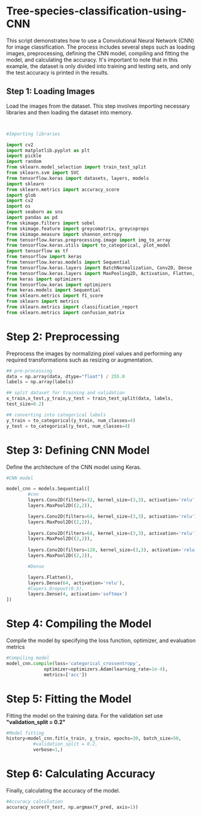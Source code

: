 # Tree-species-classification-using-CNN


This script demonstrates how to use a Convolutional Neural Network (CNN) for image classification. The process includes several steps such as loading images, preprocessing, defining the CNN model, compiling and fitting the model, and calculating the accuracy. It's important to note that in this example, the dataset is only divided into training and testing sets, and only the test accuracy is printed in the results.

## Step 1: Loading Images

Load the images from the dataset. This step involves importing necessary libraries and then loading the dataset into memory.

```python


#Importing libraries

import cv2
import matplotlib.pyplot as plt
import pickle
import random
from sklearn.model_selection import train_test_split
from sklearn.svm import SVC
from tensorflow.keras import datasets, layers, models
import sklearn
from sklearn.metrics import accuracy_score
import glob
import cv2
import os
import seaborn as sns
import pandas as pd
from skimage.filters import sobel
from skimage.feature import greycomatrix, greycoprops
from skimage.measure import shannon_entropy
from tensorflow.keras.preprocessing.image import img_to_array
from tensorflow.keras.utils import to_categorical, plot_model
import tensorflow as tf
from tensorflow import keras
from tensorflow.keras.models import Sequential
from tensorflow.keras.layers import BatchNormalization, Conv2D, Dense
from tensorflow.keras.layers import MaxPooling2D, Activation, Flatten, Dropout
from keras import optimizers
from tensorflow.keras import optimizers
from keras.models import Sequential
from sklearn.metrics import f1_score
from sklearn import metrics
from sklearn.metrics import classification_report
from sklearn.metrics import confusion_matrix

```
# Step 2: Preprocessing
Preprocess the images by normalizing pixel values and performing any required transformations such as resizing or augmentation.

```python
## pre-processing
data = np.array(data, dtype="float") / 255.0
labels = np.array(labels)

## split dataset for training and validation
x_train,x_test,y_train,y_test = train_test_split(data, labels,
test_size=0.2)

## converting into categorical labels
y_train = to_categorical(y_train, num_classes=4)
y_test = to_categorical(y_test, num_classes=4)

```

# Step 3: Defining CNN Model
Define the architecture of the CNN model using Keras.

```python
#CNN model

model_cnn = models.Sequential([
        #cnn
        layers.Conv2D(filters=32, kernel_size=(3,3), activation='relu', input_shape=(250,250,3)),
        layers.MaxPool2D((2,2)),

        layers.Conv2D(filters=64, kernel_size=(3,3), activation='relu'),
        layers.MaxPool2D((2,2)),
        
        layers.Conv2D(filters=64, kernel_size=(3,3), activation='relu'),
        layers.MaxPool2D((2,2)),
        
        layers.Conv2D(filters=128, kernel_size=(3,3), activation='relu'),
        layers.MaxPool2D((2,2)),

        #Dense

        layers.Flatten(),
        layers.Dense(64, activation='relu'),
        #layers.Dropout(0.5),
        layers.Dense(4, activation='softmax')             
])
```

# Step 4: Compiling the Model
Compile the model by specifying the loss function, optimizer, and evaluation metrics

```python
#Compiling model
model_cnn.compile(loss='categorical_crossentropy',
              optimizer=optimizers.Adam(learning_rate=1e-4),
              metrics=['acc'])
```

# Step 5: Fitting the Model
Fitting the model on the training data. For the validation set use **"validation_split = 0.2"**

```python
#Model fitting
history=model_cnn.fit(x_train, y_train, epochs=30, batch_size=50, 
          #validation_split = 0.2,
          verbose=1,)
```

# Step 6: Calculating Accuracy
Finally, calculating the accuracy of the model.

```python
#Accuracy calculation
accuracy_score(Y_test, np.argmax(Y_pred, axis=1))
```

